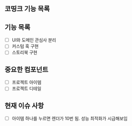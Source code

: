 ## 코띵크 기능 목록

## 기능 목록

- [ ] UI와 도메인 관심사 분리
- [ ] 커스텀 훅 구현
- [ ] 스토리북 구현

## 중요한 컴포넌트

- [ ] 프로젝트 아이템
- [ ] 프로젝트 디테일

## 현재 이슈 사항

- [ ] 아이템 하나를 누르면 렌더가 10번 됨. 성능 최적화가 시급해보임

